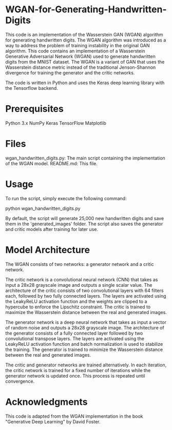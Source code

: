 # WGAN-for-Generating-Handwritten-Digits
This code is an implementation of the Wasserstein GAN (WGAN) algorithm for generating handwritten digits. The WGAN algorithm was introduced as a way to address the problem of training instability in the original GAN algorithm. 
This code contains an implementation of a Wasserstein Generative Adversarial Network (WGAN) used to generate handwritten digits from the MNIST dataset. The WGAN is a variant of GAN that uses the Wasserstein distance metric instead of the traditional Jenson-Shannon divergence for training the generator and the critic networks.

The code is written in Python and uses the Keras deep learning library with the Tensorflow backend.

# Prerequisites
Python 3.x
NumPy
Keras
TensorFlow
Matplotlib
# Files
wgan_handwritten_digits.py: The main script containing the implementation of the WGAN model.
README.md: This file.
# Usage
To run the script, simply execute the following command:

python wgan_handwritten_digits.py

By default, the script will generate 25,000 new handwritten digits and save them in the 'generated_images' folder. The script also saves the generator and critic models after training for later use.

# Model Architecture
The WGAN consists of two networks: a generator network and a critic network.

The critic network is a convolutional neural network (CNN) that takes as input a 28x28 grayscale image and outputs a single scalar value. The architecture of the critic consists of two convolutional layers with 64 filters each, followed by two fully connected layers. The layers are activated using the LeakyReLU activation function and the weights are clipped to a hypercube to enforce the Lipschitz constraint. The critic is trained to maximize the Wasserstein distance between the real and generated images.

The generator network is a deep neural network that takes as input a vector of random noise and outputs a 28x28 grayscale image. The architecture of the generator consists of a fully connected layer followed by two convolutional transpose layers. The layers are activated using the LeakyReLU activation function and batch normalization is used to stabilize the training. The generator is trained to minimize the Wasserstein distance between the real and generated images.

The critic and generator networks are trained alternatively. In each iteration, the critic network is trained for a fixed number of iterations while the generator network is updated once. This process is repeated until convergence.

# Acknowledgments
This code is adapted from the WGAN implementation in the book "Generative Deep Learning" by David Foster.
